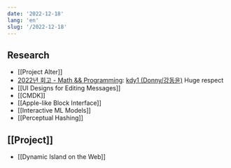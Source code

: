 ```yaml
---
date: '2022-12-18'
lang: 'en'
slug: '/2022-12-18'
---
```


## Research

- [[Project Alter]]
- [2022년 회고 - Math && Programming](https://kdy1.github.io/post/2022/12/2022-review): [kdy1 (Donny/강동윤)](https://github.com/kdy1) Huge respect
- [[UI Designs for Editing Messages]]
- [[CMDK]]
- [[Apple-like Block Interface]]
- [[Interactive ML Models]]
- [[Perceptual Hashing]]

## [[Project]]

- [[Dynamic Island on the Web]]
